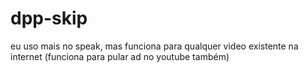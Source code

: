 # dpp-skip
eu uso mais no speak, mas funciona para qualquer video existente na internet (funciona para pular ad no youtube também)
